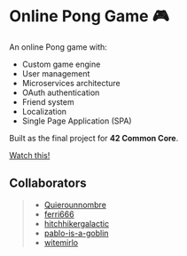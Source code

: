 # Online Pong Game 🎮

An online Pong game with:  
- Custom game engine  
- User management  
- Microservices architecture  
- OAuth authentication  
- Friend system  
- Localization  
- Single Page Application (SPA)  

Built as the final project for **42 Common Core**.

[Watch this!](https://youtu.be/89I3PFZp99o)

## Collaborators

> - [Quierounnombre](https://github.com/Quierounnombre)
> - [ferri666](https://github.com/ferri666)
> - [hitchhikergalactic](https://github.com/hitchhikergalactic)
> - [pablo-is-a-goblin](https://github.com/pablo-is-a-goblin)
> - [witemirlo](https://github.com/witemirlo)